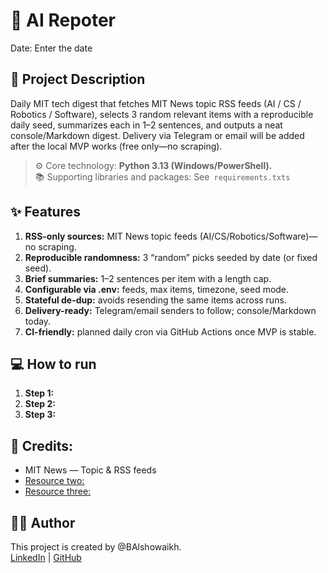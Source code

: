 # 🚀 AI Repoter
Date: Enter the date

## 📝 Project Description
Daily MIT tech digest that fetches MIT News topic RSS feeds (AI / CS / Robotics / Software), selects 3 random relevant items with a reproducible daily seed, summarizes each in 1–2 sentences, and outputs a neat console/Markdown digest. Delivery via Telegram or email will be added after the local MVP works (free only—no scraping).<br>

> ⚙️ Core technology: **Python 3.13 (Windows/PowerShell).**<br>
> 📚 Supporting libraries and packages: See` requirements.txts`

## ✨ Features
1. **RSS-only sources:** MIT News topic feeds (AI/CS/Robotics/Software)—no scraping.
2. **Reproducible randomness:** 3 “random” picks seeded by date (or fixed seed).
3. **Brief summaries:** 1–2 sentences per item with a length cap.
4. **Configurable via .env:** feeds, max items, timezone, seed mode.
5. **Stateful de-dup:** avoids resending the same items across runs.
6. **Delivery-ready:** Telegram/email senders to follow; console/Markdown today.
7. **CI-friendly:** planned daily cron via GitHub Actions once MVP is stable.

## 💻 How to run
1. **Step 1:**
2. **Step 2:**
3. **Step 3:**

## 🔗 Credits:
* MIT News — Topic & RSS feeds
* [Resource two:](Link)
* [Resource three:](Link)

## 👩‍💻 Author
This project is created by @BAlshowaikh.<br>
[LinkedIn](www.linkedin.com/in/batoolalshowaikh) | [GitHub](https://github.com/BAlshowaikh)

